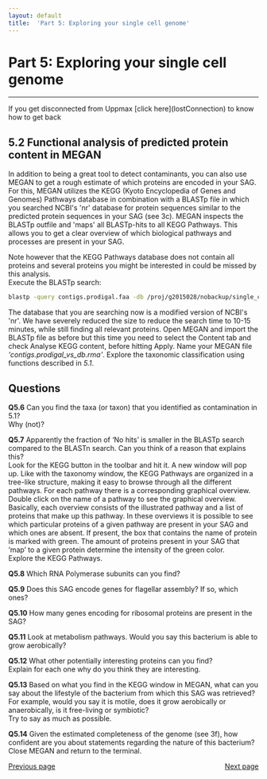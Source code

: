 ```yaml
---
layout: default
title:  'Part 5: Exploring your single cell genome'
---
```


# Part 5: Exploring your single cell genome
---

<p class="bg-warning">If you get disconnected from Uppmax [click here](lostConnection) to know how to get back </p>

## 5.2 Functional analysis of predicted protein content in MEGAN

In addition to being a great tool to detect contaminants, you can also use MEGAN to get a rough estimate of which proteins are encoded in your SAG. 
For this, MEGAN utilizes the KEGG (Kyoto Encyclopedia of Genes and Genomes) Pathways database in combination with a BLASTp file in which 
you searched NCBI's 'nr' database for protein sequences similar to the predicted protein sequences in your SAG (see 3c). 
MEGAN inspects the BLASTp outfile and 'maps' all BLASTp-hits to all KEGG Pathways. 
This allows you to get a clear overview of which biological pathways and processes are present in your SAG. 

Note however that the KEGG Pathways database does not contain all proteins and 
several proteins you might be interested in could be missed by this analysis.  
Execute the BLASTp search:  

```sh
blastp -query contigs.prodigal.faa -db /proj/g2015028/nobackup/single_cell_exercises/databases/db -evalue 1e-5 -num_threads 8 -out contigs.prodigal_vs_db.blastp
```

The database that you are searching now is a modified version of NCBI's 'nr'. 
We have severely reduced the size to reduce the search time to 10-15 minutes, while still finding all relevant proteins. 
Open MEGAN and import the BLASTp file as before but this time you need to select the Content tab and check Analyse KEGG content, before hitting Apply. 
Name your MEGAN file *'contigs.prodigal_vs_db.rma'*.
Explore the taxonomic classification using functions described in *5.1*.

## Questions  

**Q5.6** Can you find the taxa (or taxon) that you identified as contamination in 5.1?  
Why (not)?  

**Q5.7** Apparently the fraction of ‘No hits’ is smaller in the BLASTp search compared to the BLASTn search. Can you think of a reason that explains this?  
Look for the KEGG button in the toolbar and hit it. A new window will pop up. Like with the taxonomy window, the KEGG Pathways are organized in a tree-like structure, making it easy to browse through all the different pathways.
For each pathway there is a corresponding graphical overview. Double click on the name of a pathway to see the graphical overview. Basically, each overview consists of the illustrated pathway and a list of proteins that make up this pathway. In these overviews it is possible to see which particular proteins of a given pathway are present in your SAG and which ones are absent. If present, the box that contains the name of protein is marked with green. The amount of proteins present in your SAG that ‘map’ to a given protein determine the intensity of the green color.  
Explore the KEGG Pathways.  

**Q5.8** Which RNA Polymerase subunits can you find?  

**Q5.9** Does this SAG encode genes for flagellar assembly? If so, which ones?   

**Q5.10** How many genes encoding for ribosomal proteins are present in the SAG?  

**Q5.11** Look at metabolism pathways. Would you say this bacterium is able to grow aerobically?  

**Q5.12** What other potentially interesting proteins can you find?  
Explain for each one why do you think they are interesting.  

**Q5.13** Based on what you find in the KEGG window in MEGAN, what can you say about the lifestyle of the bacterium from which this SAG was retrieved?  
For example, would you say it is motile, does it grow aerobically or anaerobically, is it free-living or symbiotic?  
Try to say as much as possible.  

**Q5.14** Given the estimated completeness of the genome (see 3f), how confident are you about statements regarding the nature of this bacterium?  
Close MEGAN and return to the terminal.  


<div>
 <span style="float:left"><a class="btn btn-primary" href="scg_part5_1"> Previous page</a></span>
 <span style="float:right"><a class="btn btn-primary" href="scg_part6"> Next page</a></span>
</div>


